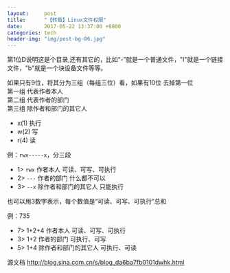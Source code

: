 ```yaml
---
layout:     post
title:      "【转载】Linux文件权限"
date:       2017-05-22 13:37:00 +0800
categories: tech
header-img: "img/post-bg-06.jpg"
---
```


第1位D说明这是个目录,还有其它的，比如“-”就是一个普通文件，"l"就是一个链接文件，"b"就是一个块设备文件等等。
 
如果只有9位，将其分为三组（每组三位）看，如果有10位 去掉第一位<br>
第一组 代表作者本人<br>
第二组 代表作者的部门<br>
第三组 除作者和部门的其它人<br>

- x(1) 执行
- w(2) 写
- r(4) 读
 
例：`rwx-----x`，分三段
-  1> `rwx` 作者本人 可读、可写、可执行
-  2> `---` 作者的部门 什么都不可以
-  3> `--x` 除作者和部门的其它人 只能执行
 
也可以用3数字表示，每个数值是“可读、可写、可执行”总和

例：735
-  7> 1+2+4  作者本人 可读、可写、可执行
-  3> 1+2    作者的部门 可执行、可写
-  5> 1+4    除作者和部门的其它人 可执行、可读

源文档 <http://blog.sina.com.cn/s/blog_da6ba7fb0101dwhk.html>
